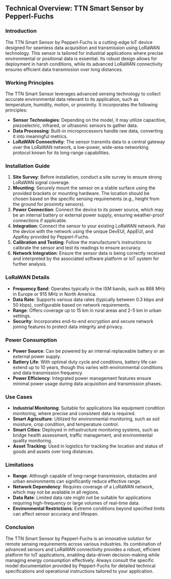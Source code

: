 ## Technical Overview: TTN Smart Sensor by Pepperl-Fuchs

### Introduction

The TTN Smart Sensor by Pepperl-Fuchs is a cutting-edge IoT device designed for seamless data acquisition and transmission using LoRaWAN technology. This sensor is tailored for industrial applications where precise environmental or positional data is essential. Its robust design allows for deployment in harsh conditions, while its advanced LoRaWAN connectivity ensures efficient data transmission over long distances.

### Working Principles

The TTN Smart Sensor leverages advanced sensing technology to collect accurate environmental data relevant to its application, such as temperature, humidity, motion, or proximity. It incorporates the following principles:

- **Sensor Technologies**: Depending on the model, it may utilize capacitive, piezoelectric, infrared, or ultrasonic sensors to gather data.
- **Data Processing**: Built-in microprocessors handle raw data, converting it into meaningful metrics.
- **LoRaWAN Connectivity**: The sensor transmits data to a central gateway over the LoRaWAN network, a low-power, wide-area networking protocol known for its long-range capabilities.

### Installation Guide

1. **Site Survey**: Before installation, conduct a site survey to ensure strong LoRaWAN signal coverage.
2. **Mounting**: Securely mount the sensor on a stable surface using the provided brackets or mounting hardware. The location should be chosen based on the specific sensing requirements (e.g., height from the ground for proximity sensors).
3. **Power Connection**: Connect the device to its power source, which may be an internal battery or external power supply, ensuring weather-proof connections if applicable.
4. **Integration**: Connect the sensor to your existing LoRaWAN network. Pair the device with the network using the unique DevEUI, AppEUI, and AppKey provided by Pepperl-Fuchs.
5. **Calibration and Testing**: Follow the manufacturer’s instructions to calibrate the sensor and test its readings to ensure accuracy.
6. **Network Integration**: Ensure the sensor data is being correctly received and interpreted by the associated software platform or IoT system for further analysis.

### LoRaWAN Details

- **Frequency Band**: Operates typically in the ISM bands, such as 868 MHz in Europe or 915 MHz in North America.
- **Data Rate**: Supports various data rates (typically between 0.3 kbps and 50 kbps), configurable based on network requirements.
- **Range**: Offers coverage up to 15 km in rural areas and 2-5 km in urban settings.
- **Security**: Incorporates end-to-end encryption and secure network joining features to protect data integrity and privacy.

### Power Consumption

- **Power Source**: Can be powered by an internal replaceable battery or an external power supply.
- **Battery Life**: With optimal duty cycle and conditions, battery life can extend up to 10 years, though this varies with environmental conditions and data transmission frequency.
- **Power Efficiency**: Integrated power management features ensure minimal power usage during data acquisition and transmission phases.

### Use Cases

- **Industrial Monitoring**: Suitable for applications like equipment condition monitoring, where precise and consistent data is required.
- **Smart Agriculture**: Utilized for environmental monitoring, such as soil moisture, crop condition, and temperature control.
- **Smart Cities**: Deployed in infrastructure monitoring systems, such as bridge health assessment, traffic management, and environmental quality monitoring.
- **Asset Tracking**: Used in logistics for tracking the location and status of goods and assets over long distances.

### Limitations

- **Range**: Although capable of long-range transmission, obstacles and urban environments can significantly reduce effective range.
- **Network Dependency**: Requires coverage of a LoRaWAN network, which may not be available in all regions.
- **Data Rate**: Limited data rate might not be suitable for applications requiring high-frequency or large volumes of real-time data.
- **Environmental Restrictions**: Extreme conditions beyond specified limits can affect sensor accuracy and lifespan.

### Conclusion

The TTN Smart Sensor by Pepperl-Fuchs is an innovative solution for remote sensing requirements across various industries. Its combination of advanced sensors and LoRaWAN connectivity provides a robust, efficient platform for IoT applications, enabling data-driven decision-making while managing energy consumption effectively. Always consult the specific model documentation provided by Pepperl-Fuchs for detailed technical specifications and operational instructions tailored to your application.